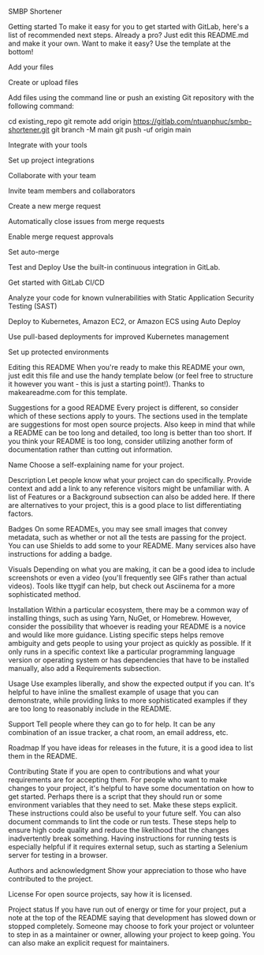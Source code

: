 SMBP Shortener

Getting started
To make it easy for you to get started with GitLab, here's a list of recommended next steps.
Already a pro? Just edit this README.md and make it your own. Want to make it easy? Use the template at the bottom!

Add your files


 Create or upload files

 Add files using the command line or push an existing Git repository with the following command:


cd existing_repo
git remote add origin https://gitlab.com/ntuanphuc/smbp-shortener.git
git branch -M main
git push -uf origin main



Integrate with your tools


 Set up project integrations



Collaborate with your team


 Invite team members and collaborators


 Create a new merge request


 Automatically close issues from merge requests


 Enable merge request approvals


 Set auto-merge



Test and Deploy
Use the built-in continuous integration in GitLab.


 Get started with GitLab CI/CD


 Analyze your code for known vulnerabilities with Static Application Security Testing (SAST)


 Deploy to Kubernetes, Amazon EC2, or Amazon ECS using Auto Deploy


 Use pull-based deployments for improved Kubernetes management


 Set up protected environments




Editing this README
When you're ready to make this README your own, just edit this file and use the handy template below (or feel free to structure it however you want - this is just a starting point!). Thanks to makeareadme.com for this template.

Suggestions for a good README
Every project is different, so consider which of these sections apply to yours. The sections used in the template are suggestions for most open source projects. Also keep in mind that while a README can be too long and detailed, too long is better than too short. If you think your README is too long, consider utilizing another form of documentation rather than cutting out information.

Name
Choose a self-explaining name for your project.

Description
Let people know what your project can do specifically. Provide context and add a link to any reference visitors might be unfamiliar with. A list of Features or a Background subsection can also be added here. If there are alternatives to your project, this is a good place to list differentiating factors.

Badges
On some READMEs, you may see small images that convey metadata, such as whether or not all the tests are passing for the project. You can use Shields to add some to your README. Many services also have instructions for adding a badge.

Visuals
Depending on what you are making, it can be a good idea to include screenshots or even a video (you'll frequently see GIFs rather than actual videos). Tools like ttygif can help, but check out Asciinema for a more sophisticated method.

Installation
Within a particular ecosystem, there may be a common way of installing things, such as using Yarn, NuGet, or Homebrew. However, consider the possibility that whoever is reading your README is a novice and would like more guidance. Listing specific steps helps remove ambiguity and gets people to using your project as quickly as possible. If it only runs in a specific context like a particular programming language version or operating system or has dependencies that have to be installed manually, also add a Requirements subsection.

Usage
Use examples liberally, and show the expected output if you can. It's helpful to have inline the smallest example of usage that you can demonstrate, while providing links to more sophisticated examples if they are too long to reasonably include in the README.

Support
Tell people where they can go to for help. It can be any combination of an issue tracker, a chat room, an email address, etc.

Roadmap
If you have ideas for releases in the future, it is a good idea to list them in the README.

Contributing
State if you are open to contributions and what your requirements are for accepting them.
For people who want to make changes to your project, it's helpful to have some documentation on how to get started. Perhaps there is a script that they should run or some environment variables that they need to set. Make these steps explicit. These instructions could also be useful to your future self.
You can also document commands to lint the code or run tests. These steps help to ensure high code quality and reduce the likelihood that the changes inadvertently break something. Having instructions for running tests is especially helpful if it requires external setup, such as starting a Selenium server for testing in a browser.

Authors and acknowledgment
Show your appreciation to those who have contributed to the project.

License
For open source projects, say how it is licensed.

Project status
If you have run out of energy or time for your project, put a note at the top of the README saying that development has slowed down or stopped completely. Someone may choose to fork your project or volunteer to step in as a maintainer or owner, allowing your project to keep going. You can also make an explicit request for maintainers.
